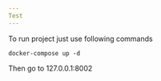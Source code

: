 ```yaml
---
Test 
---
```


To run project just use following commands

~~~
docker-compose up -d
~~~

Then go to 127.0.0.1:8002